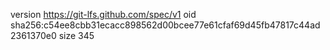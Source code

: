 version https://git-lfs.github.com/spec/v1
oid sha256:c54ee8cbb31ecacc898562d00bcee77e61cfaf69d45fb47817c44ad2361370e0
size 345

